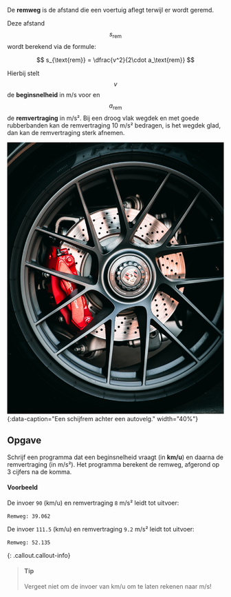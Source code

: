 De **remweg** is de afstand die een voertuig aflegt terwijl er wordt geremd.

Deze afstand $$s_{\text{rem}}$$ wordt berekend via de formule:

$$
    s_{\text{rem}} = \dfrac{v^2}{2\cdot a_\text{rem}}
$$

Hierbij stelt $$v$$ de **beginsnelheid** in m/s voor en $$a_{\text{rem}}$$ de **remvertraging** in m/s². Bij een droog vlak wegdek en met goede rubberbanden kan de remvertraging 10 m/s² bedragen, is het wegdek glad, dan kan de remvertraging sterk afnemen.

![Car brakes](media/brake.jpg "Een schijfrem achter een autovelg."){:data-caption="Een schijfrem achter een autovelg." width="40%"}

## Opgave
Schrijf een programma dat een beginsnelheid vraagt (in **km/u**) en daarna de remvertraging (in m/s²). Het programma berekent de remweg, afgerond op 3 cijfers na de komma.

#### Voorbeeld
De invoer `90` (km/u) en remvertraging `8` m/s² leidt tot uitvoer:
```
Remweg: 39.062
```

De invoer `111.5` (km/u) en remvertraging `9.2` m/s² leidt tot uitvoer:
```
Remweg: 52.135
```

{: .callout.callout-info}
> #### Tip
> Vergeet niet om de invoer van km/u om te laten rekenen naar m/s!
